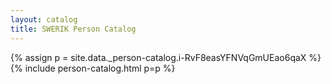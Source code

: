 ```yaml
---
layout: catalog
title: SWERIK Person Catalog
---
```

{% assign p = site.data._person-catalog.i-RvF8easYFNVqGmUEao6qaX %}
{% include person-catalog.html p=p %}

